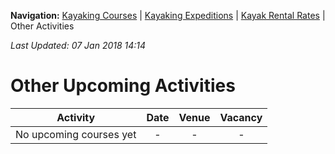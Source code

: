 **Navigation:** [Kayaking Courses](index) &#124; [Kayaking Expeditions](expedition) &#124; [Kayak Rental Rates](rental) &#124; Other Activities

_Last Updated: 07 Jan 2018 14:14_
# Other Upcoming Activities

Activity | Date | Venue | Vacancy
:---:|:---:|:---:|:---:
No upcoming courses yet|-|-|-

